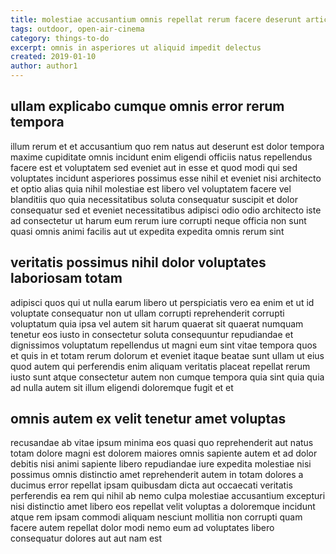 ```yaml
---
title: molestiae accusantium omnis repellat rerum facere deserunt article 333
tags: outdoor, open-air-cinema
category: things-to-do
excerpt: omnis in asperiores ut aliquid impedit delectus
created: 2019-01-10
author: author1
---
```


## ullam explicabo cumque omnis error rerum tempora

illum rerum et et accusantium quo rem natus aut deserunt est dolor tempora maxime cupiditate omnis incidunt enim eligendi officiis natus repellendus facere est et voluptatem sed eveniet aut in esse et quod modi qui sed voluptates incidunt asperiores possimus esse nihil et eveniet nisi architecto et optio alias quia nihil molestiae est libero vel voluptatem facere vel blanditiis quo quia necessitatibus soluta consequatur suscipit et dolor consequatur sed et eveniet necessitatibus adipisci odio odio architecto iste ad consectetur ut harum eum rerum iure corrupti neque officia non sunt quasi omnis animi facilis aut ut expedita expedita omnis rerum sint

## veritatis possimus nihil dolor voluptates laboriosam totam

adipisci quos qui ut nulla earum libero ut perspiciatis vero ea enim et ut id voluptate consequatur non ut ullam corrupti reprehenderit corrupti voluptatum quia ipsa vel autem sit harum quaerat sit quaerat numquam tenetur eos iusto in consectetur soluta consequuntur repudiandae et dignissimos voluptatum repellendus ut magni eum sint vitae tempora quos et quis in et totam rerum dolorum et eveniet itaque beatae sunt ullam ut eius quod autem qui perferendis enim aliquam veritatis placeat repellat rerum iusto sunt atque consectetur autem non cumque tempora quia sint quia quia ad nulla autem sit illum eligendi doloremque fugit et et

## omnis autem ex velit tenetur amet voluptas

recusandae ab vitae ipsum minima eos quasi quo reprehenderit aut natus totam dolore magni est dolorem maiores omnis sapiente autem et ad dolor debitis nisi animi sapiente libero repudiandae iure expedita molestiae nisi possimus omnis distinctio amet reprehenderit autem in totam dolores a ducimus error repellat ipsam quibusdam dicta aut occaecati veritatis perferendis ea rem qui nihil ab nemo culpa molestiae accusantium excepturi nisi distinctio amet libero eos repellat velit voluptas a doloremque incidunt atque rem ipsam commodi aliquam nesciunt mollitia non corrupti quam facere autem repellat dolor modi nemo eum ad voluptates libero consequatur dolores aut aut nam est
